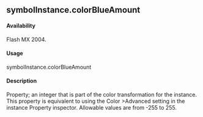## symbolInstance.colorBlueAmount

#### Availability

Flash MX 2004.

#### Usage

symbolInstance.colorBlueAmount

#### Description

Property; an integer that is part of the color transformation for the instance. This property is equivalent to using the Color >Advanced setting in the instance Property inspector. Allowable values are from -255 to 255.

